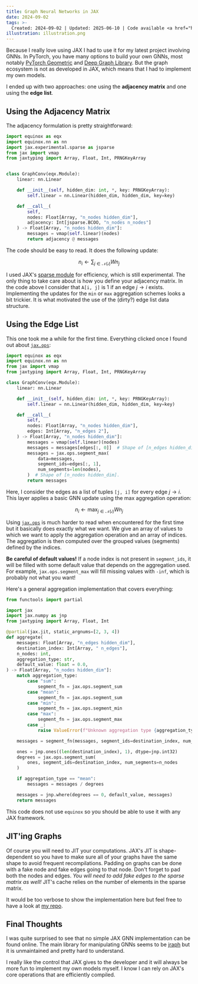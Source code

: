 ```yaml
---
title: Graph Neural Networks in JAX
date: 2024-09-02
tags: >-
  Created: 2024-09-02 | Updated: 2025-06-10 | Code available <a href="https://github.com/pierrot-lc/jax-gnn">here</a>
illustration: illustration.png
---
```


Because I really love using JAX I had to use it for my latest project involving GNNs. In PyTorch,
you have many options to build your own GNNs, most notably [PyTorch Geometric][PyG] and [Deep Graph
Library][DGL]. But the graph ecosystem is not as developed in JAX, which means that I had to
implement my own models.

I ended up with two approaches: one using the **adjacency matrix** and one using the **edge list**.

## Using the Adjacency Matrix

The adjacency formulation is pretty straightforward:

```python
import equinox as eqx
import equinox.nn as nn
import jax.experimental.sparse as jsparse
from jax import vmap
from jaxtyping import Array, Float, Int, PRNGKeyArray


class GraphConv(eqx.Module):
    linear: nn.Linear

    def __init__(self, hidden_dim: int, *, key: PRNGKeyArray):
        self.linear = nn.Linear(hidden_dim, hidden_dim, key=key)

    def __call__(
        self,
        nodes: Float[Array, "n_nodes hidden_dim"],
        adjacency: Int[jsparse.BCOO, "n_nodes n_nodes"]
    ) -> Float[Array, "n_nodes hidden_dim"]:
        messages = vmap(self.linear)(nodes)
        return adjacency @ messages
```

The code should be easy to read. It does the following update:

$$
n_i \leftarrow \sum_{j \in \mathcal{N(i)}} W n_j
$$

I used JAX's [sparse module][jax-sparse-module] for efficiency, which is still experimental. The
only thing to take care about is how you define your adjacency matrix. In the code above I consider
that `A[i, j]` is 1 if an edge $j \rightarrow i$ exists. Implementing the updates for the `min` or
`max` aggregation schemes looks a bit trickier. It is what motivated the use of the (dirty?) edge
list data structure.

## Using the Edge List

This one took me a while for the first time. Everything clicked once I found out about
[`jax.ops`][jax-ops]:

```python
import equinox as eqx
import equinox.nn as nn
from jax import vmap
from jaxtyping import Array, Float, Int, PRNGKeyArray

class GraphConv(eqx.Module):
    linear: nn.Linear

    def __init__(self, hidden_dim: int, *, key: PRNGKeyArray):
        self.linear = nn.Linear(hidden_dim, hidden_dim, key=key)

    def __call__(
        self,
        nodes: Float[Array, "n_nodes hidden_dim"],
        edges: Int[Array, "n_edges 2"],
    ) -> Float[Array, "n_nodes hidden_dim"]:
        messages = vmap(self.linear)(nodes)
        messages = messages[edges[:, 0]]  # Shape of [n_edges hidden_dim].
        messages = jax.ops.segment_max(
            data=messages,
            segment_ids=edges[:, 1],
            num_segments=len(nodes),
        )  # Shape of [n_nodes hidden_dim].
        return messages
```

Here, I consider the edges as a list of tuples `[j, i]` for every edge $j \rightarrow i$. This layer
applies a basic GNN update using the max aggregation operation:

$$
n_i \leftarrow \max_{j \in \mathcal{N(i)}} W n_j
$$

Using [`jax.ops`][jax-ops] is much harder to read when encountered for the first time but it
basically does exactly what we want. We give an array of values to which we want to apply the
aggregation operation and an array of indices. The aggregation is then computed over the grouped
values (segments) defined by the indices.

**Be careful of default values!** If a node index is not present in `segment_ids`, it will be filled
with some default value that depends on the aggregation used. For example, `jax.ops.segment_max`
will fill missing values with `-inf`, which is probably not what you want!

Here's a general aggregation implementation that covers everything:

```python
from functools import partial

import jax
import jax.numpy as jnp
from jaxtyping import Array, Float, Int

@partial(jax.jit, static_argnums=[2, 3, 4])
def aggregate(
    messages: Float[Array, "n_edges hidden_dim"],
    destination_index: Int[Array, " n_edges"],
    n_nodes: int,
    aggregation_type: str,
    default_value: float = 0.0,
) -> Float[Array, "n_nodes hidden_dim"]:
    match aggregation_type:
        case "sum":
            segment_fn = jax.ops.segment_sum
        case "mean":
            segment_fn = jax.ops.segment_sum
        case "min":
            segment_fn = jax.ops.segment_min
        case "max":
            segment_fn = jax.ops.segment_max
        case _:
            raise ValueError(f"Unknown aggregation type {aggregation_type}")

    messages = segment_fn(messages, segment_ids=destination_index, num_segments=n_nodes)

    ones = jnp.ones((len(destination_index), 1), dtype=jnp.int32)
    degrees = jax.ops.segment_sum(
        ones, segment_ids=destination_index, num_segments=n_nodes
    )

    if aggregation_type == "mean":
        messages = messages / degrees

    messages = jnp.where(degrees == 0, default_value, messages)
    return messages
```

This code does not use `equinox` so you should be able to use it with any JAX framework.

## JIT'ing Graphs

Of course you will need to JIT your computations. JAX's JIT is shape-dependent so you have to make
sure all of your graphs have the same shape to avoid frequent recompilations. Padding on graphs can
be done with a fake node and fake edges going to that node. Don't forget to pad both the nodes and
edges. *You will need to add fake edges to the sparse matrix as well!* JIT's cache relies on the
number of elements in the sparse matrix.

It would be too verbose to show the implementation here but feel free to have a look at [my
repo][github-impl].

## Final Thoughts

I was quite surprised to see that no simple JAX GNN implementation can be found online. The main
library for manipulating GNNs seems to be [jraph][jraph] but it is unmaintained and pretty hard to
understand.

I really like the control that JAX gives to the developer and it will always be more fun to
implement my own models myself. I know I can rely on JAX's core operations that are efficiently
compiled.

[DGL]:                  https://www.dgl.ai/
[PyG]:                  https://pytorch-geometric.readthedocs.io/en/latest/index.html
[equinox-docs]:         https://docs.kidger.site/equinox/
[github-impl]:          https://github.com/pierrot-lc/jax-gnn
[jax-ops]:              https://jax.readthedocs.io/en/latest/jax.ops.html
[jax-sparse-module]:    https://jax.readthedocs.io/en/latest/jax.experimental.sparse.html
[jraph]:                https://github.com/google-deepmind/jraph
